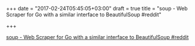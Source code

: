 +++
date = "2017-02-24T05:45:05+03:00"
draft = true
title = "soup - Web Scraper for Go with a similar interface to BeautifulSoup  #reddit"

+++

<p><a href="https://t.co/7u8d1XOXQu">soup - Web Scraper for Go with a similar interface to BeautifulSoup  #reddit</a></p>
